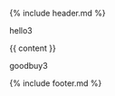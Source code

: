 {% include header.md %}

  hello3

  <div class="container-lg p-responsive">
    {{ content }}
  </div>
  
  goodbuy3

{% include footer.md %}
